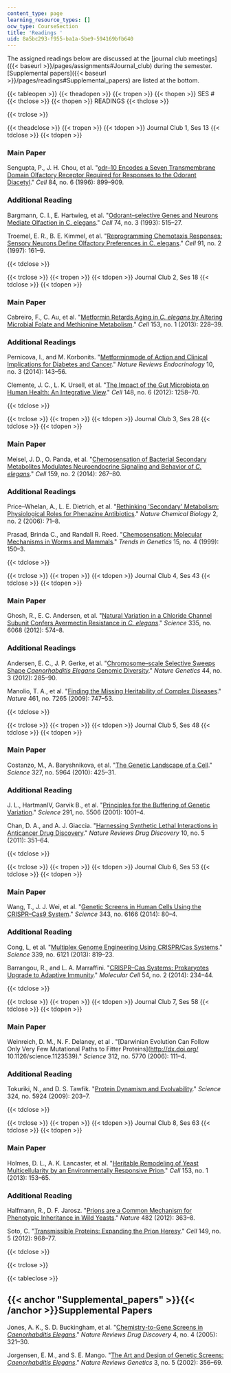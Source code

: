 ```yaml
---
content_type: page
learning_resource_types: []
ocw_type: CourseSection
title: 'Readings '
uid: 8a5bc293-f955-ba1a-5be9-594169bfb640
---
```


The assigned readings below are discussed at the [journal club meetings]({{< baseurl >}}/pages/assignments#Journal_club) during the semester. [Supplemental papers]({{< baseurl >}}/pages/readings#Supplemental_papers) are listed at the bottom.

{{< tableopen >}}
{{< theadopen >}}
{{< tropen >}}
{{< thopen >}}
SES #
{{< thclose >}}
{{< thopen >}}
READINGS
{{< thclose >}}

{{< trclose >}}

{{< theadclose >}}
{{< tropen >}}
{{< tdopen >}}
Journal Club 1, Ses 13
{{< tdclose >}}
{{< tdopen >}}


### Main Paper

Sengupta, P., J. H. Chou, et al. "[odr–10 Encodes a Seven Transmembrane Domain Olfactory Receptor Required for Responses to the Odorant Diacetyl](http://dx.doi.org/10.1016/S0092-8674(00)81068-5)." _Cell_ 84, no. 6 (1996): 899–909.

### Additional Reading

Bargmann, C. I., E. Hartwieg, et al. "[Odorant–selective Genes and Neurons Mediate Olfaction in C. elegans](https://dx.doi.org/10.1016/0092-8674(93)80053-H)." _Cell_ 74, no. 3 (1993): 515–27.

Troemel, E. R., B. E. Kimmel, et al. "[Reprogramming Chemotaxis Responses: Sensory Neurons Define Olfactory Preferences in C. elegans](http://dx.doi.org/10.1016/S0092-8674(00)80399-2)." _Cell_ 91, no. 2 (1997): 161–9.


{{< tdclose >}}

{{< trclose >}}
{{< tropen >}}
{{< tdopen >}}
Journal Club 2, Ses 18
{{< tdclose >}}
{{< tdopen >}}


### Main Paper

Cabreiro, F., C. Au, et al. "[Metformin Retards Aging in _C. elegans_ by Altering Microbial Folate and Methionine Metabolism](http://dx.doi.org/10.1016/j.cell.2013.02.035)." _Cell_ 153, no. 1 (2013): 228–39.

### Additional Readings

Pernicova, I., and M. Korbonits. "[Metforminmode of Action and Clinical Implications for Diabetes and Cancer](http://dx.doi.org/10.1038/nrendo.2013.256)." _Nature Reviews Endocrinology_ 10, no. 3 (2014): 143–56.

Clemente, J. C., L. K. Ursell, et al. "[The Impact of the Gut Microbiota on Human Health: An Integrative View](http://dx.doi.org/10.1016/j.cell.2012.01.035)." _Cell_ 148, no. 6 (2012): 1258–70.


{{< tdclose >}}

{{< trclose >}}
{{< tropen >}}
{{< tdopen >}}
Journal Club 3, Ses 28
{{< tdclose >}}
{{< tdopen >}}


### Main Paper

Meisel, J. D., O. Panda, et al. "[Chemosensation of Bacterial Secondary Metabolites Modulates Neuroendocrine Signaling and Behavior of _C. elegans_](http://dx.doi.org/10.1016/j.cell.2014.09.011)." _Cell_ 159, no. 2 (2014): 267–80.

### Additional Readings

Price–Whelan, A., L. E. Dietrich, et al. "[Rethinking 'Secondary' Metabolism: Physiological Roles for Phenazine Antibiotics](http://dx.doi.org/10.1038/nchembio764)." _Nature Chemical Biology_ 2, no. 2 (2006): 71–8.

Prasad, Brinda C., and Randall R. Reed. "[Chemosensation: Molecular Mechanisms in Worms and Mammals](http://dx.doi.org/10.1016/S0168-9525(99)01695-9)." _Trends in Genetics_ 15, no. 4 (1999): 150–3.


{{< tdclose >}}

{{< trclose >}}
{{< tropen >}}
{{< tdopen >}}
Journal Club 4, Ses 43
{{< tdclose >}}
{{< tdopen >}}


### Main Paper

Ghosh, R., E. C. Andersen, et al. "[Natural Variation in a Chloride Channel Subunit Confers Avermectin Resistance in _C. elegans_](http://dx.doi.org/10.1126/science.1214318)." _Science_ 335, no. 6068 (2012): 574–8.

### Additional Readings

Andersen, E. C., J. P. Gerke, et al. "[Chromosome–scale Selective Sweeps Shape _Caenorhabditis Elegans_ Genomic Diversity](http://dx.doi.org/10.1038/ng.1050)." _Nature Genetics_ 44, no. 3 (2012): 285–90.

Manolio, T. A., et al. "[Finding the Missing Heritability of Complex Diseases](http://dx.doi.org/10.1038/nature08494)." _Nature_ 461, no. 7265 (2009): 747–53.


{{< tdclose >}}

{{< trclose >}}
{{< tropen >}}
{{< tdopen >}}
Journal Club 5, Ses 48
{{< tdclose >}}
{{< tdopen >}}


### Main Paper

Costanzo, M., A. Baryshnikova, et al. "[The Genetic Landscape of a Cell](http://dx.doi.org/10.1126/science.1180823)." _Science_ 327, no. 5964 (2010): 425–31.

### Additional Reading

J. L., HartmanIV, Garvik B., et al. "[Principles for the Buffering of Genetic Variation](http://www.sciencemag.org/content/291/5506/1001.long)." _Science_ 291, no. 5506 (2001): 1001–4.

Chan, D. A., and A. J. Giaccia. "[Harnessing Synthetic Lethal Interactions in Anticancer Drug Discovery](http://dx.doi.org/10.1038/nrd3374)." _Nature Reviews Drug Discovery_ 10, no. 5 (2011): 351–64.


{{< tdclose >}}

{{< trclose >}}
{{< tropen >}}
{{< tdopen >}}
Journal Club 6, Ses 53
{{< tdclose >}}
{{< tdopen >}}


### Main Paper

Wang, T., J. J. Wei, et al. "[Genetic Screens in Human Cells Using the CRISPR–Cas9 System](http://dx.doi.org/10.1126/science.1246981)." _Science_ 343, no. 6166 (2014): 80–4.

### Additional Reading

Cong, L, et al. "[Multiplex Genome Engineering Using CRISPR/Cas Systems](http://dx.doi.org/10.1126/science.1231143)." _Science_ 339, no. 6121 (2013): 819–23.

Barrangou, R., and L. A. Marraffini. "[CRISPR–Cas Systems: Prokaryotes Upgrade to Adaptive Immunity](http://dx.doi.org/10.1016/j.molcel.2014.03.011)." _Molecular Cell_ 54, no. 2 (2014): 234–44.


{{< tdclose >}}

{{< trclose >}}
{{< tropen >}}
{{< tdopen >}}
Journal Club 7, Ses 58
{{< tdclose >}}
{{< tdopen >}}


### Main Paper

Weinreich, D. M., N. F. Delaney, et al . "[Darwinian Evolution Can Follow Only Very Few Mutational Paths to Fitter Proteins](http://dx.doi.org/ 10.1126/science.1123539)." _Science_ 312, no. 5770 (2006): 111–4.

### Additional Reading

Tokuriki, N., and D. S. Tawfik. "[Protein Dynamism and Evolvability](http://dx.doi.org/10.1126/science.1169375)." _Science_ 324, no. 5924 (2009): 203–7.


{{< tdclose >}}

{{< trclose >}}
{{< tropen >}}
{{< tdopen >}}
Journal Club 8, Ses 63
{{< tdclose >}}
{{< tdopen >}}


### Main Paper

Holmes, D. L., A. K. Lancaster, et al. "[Heritable Remodeling of Yeast Multicellularity by an Environmentally Responsive Prion](http://dx.doi.org/10.1016/j.cell.2013.02.026)." _Cell_ 153, no. 1 (2013): 153–65.

### Additional Reading

Halfmann, R., D. F. Jarosz. "[Prions are a Common Mechanism for Phenotypic Inheritance in Wild Yeasts](http://dx.doi.org/10.1038/nature10875)." _Nature_ 482 (2012): 363–8.

Soto, C. "[Transmissible Proteins: Expanding the Prion Heresy](http://dx.doi.org/10.1016/j.cell.2012.05.007)." _Cell_ 149, no. 5 (2012): 968–77.


{{< tdclose >}}

{{< trclose >}}

{{< tableclose >}}

{{< anchor "Supplemental_papers" >}}{{< /anchor >}}Supplemental Papers
----------------------------------------------------------------------

Jones, A. K., S. D. Buckingham, et al. "[Chemistry-to-Gene Screens in _Caenorhabditis Elegans_](http://dx.doi.org/10.1038/nrd1692)." _Nature Reviews Drug Discovery_ 4, no. 4 (2005): 321–30.

Jorgensen, E. M., and S. E. Mango. "[The Art and Design of Genetic Screens: _Caenorhabditis Elegans_](http://dx.doi.org/10.1038/nrg794)." _Nature Reviews Genetics_ 3, no. 5 (2002): 356–69.